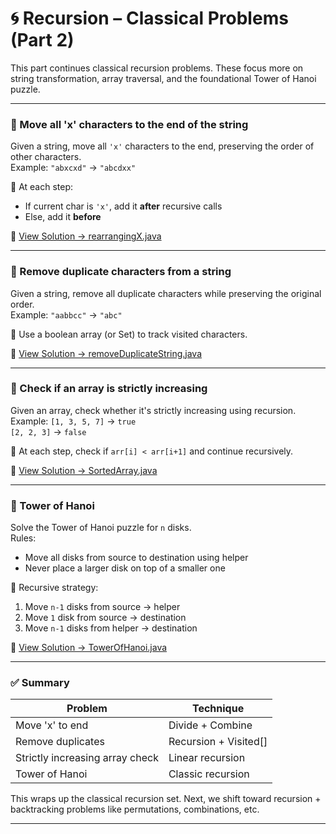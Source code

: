 # 🌀 Recursion – Classical Problems (Part 2)

This part continues classical recursion problems. These focus more on string transformation, array traversal, and the foundational Tower of Hanoi puzzle.

---

### 🔹 Move all 'x' characters to the end of the string

Given a string, move all `'x'` characters to the end, preserving the order of other characters.  
Example: `"abxcxd"` → `"abcdxx"`

📌 At each step:
- If current char is `'x'`, add it **after** recursive calls  
- Else, add it **before**

🔗 [View Solution → rearrangingX.java](./rearrangingX.java)

---

### 🔹 Remove duplicate characters from a string

Given a string, remove all duplicate characters while preserving the original order.  
Example: `"aabbcc"` → `"abc"`

📌 Use a boolean array (or Set) to track visited characters.

🔗 [View Solution → removeDuplicateString.java](./removeDuplicateString.java)

---

### 🔹 Check if an array is strictly increasing

Given an array, check whether it's strictly increasing using recursion.  
Example: `[1, 3, 5, 7]` → `true`  
`[2, 2, 3]` → `false`

📌 At each step, check if `arr[i] < arr[i+1]` and continue recursively.

🔗 [View Solution → SortedArray.java](./SortedArray.java)

---

### 🔹 Tower of Hanoi

Solve the Tower of Hanoi puzzle for `n` disks.  
Rules:
- Move all disks from source to destination using helper
- Never place a larger disk on top of a smaller one

📌 Recursive strategy:
1. Move `n-1` disks from source → helper  
2. Move `1` disk from source → destination  
3. Move `n-1` disks from helper → destination

🔗 [View Solution → TowerOfHanoi.java](./TowerOfHanoi.java)

---

### ✅ Summary

| Problem                         | Technique            |
|----------------------------------|-----------------------|
| Move 'x' to end                  | Divide + Combine      |
| Remove duplicates                | Recursion + Visited[] |
| Strictly increasing array check  | Linear recursion      |
| Tower of Hanoi                   | Classic recursion     |

This wraps up the classical recursion set. Next, we shift toward recursion + backtracking problems like permutations, combinations, etc.

---
